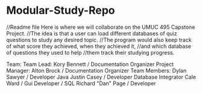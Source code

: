 # Modular-Study-Repo
//Readme file
Here is where we will collaborate on the UMUC 495 Capstone Project.
//The idea is that a user can load different databases of quiz questions to study any desired topic.
//The program would also keep track of what score they achieved, when they achieved it, 
//and which database of questions they used to help //them track their studying progress.

Team:
Team Lead: Kory Bennett / Documentation Organizer
Project Manager: Alton Brock / Documentation Organizer
Team Members:
Dylan Sawyer        / Developer Java
Justin Casey        / Developer Database Integrator
Cale Ward           / Gui Developer / SQL 
Richard "Dan" Page  / Developer
